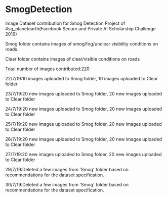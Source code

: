 # SmogDetection

Image Dataset contribution for Smog Detection Project of #sg_planetearth(Facebook Secure and Private AI Scholarship Challenge 2019)

Smog folder contains images of smog/fog/unclear visibility conditions on roads.

Clear folder contains images of clear/visible conditions on roads

Total number of images contributed:220

22/7/19:10 images uploaded to Smog folder, 10 images uploaded to Clear folder

23/7/19:20 new images uploaded to Smog folder, 20 new images uploaded to Clear folder

24/7/19:20 new images uploaded to Smog folder, 20 new images uploaded to Clear folder

25/7/19:20 new images uploaded to Smog folder, 20 new images uploaded to Clear folder

26/7/19:20 new images uploaded to Smog folder, 20 new images uploaded to Clear folder

27/7/19:20 new images uploaded to Smog folder, 20 new images uploaded to Clear folder

29/7/19:Deleted a few images from 'Smog' folder based on recommendations for the dataset specification. 

30/7/19:Deleted a few images from 'Smog' folder based on recommendations for the dataset specification. 
